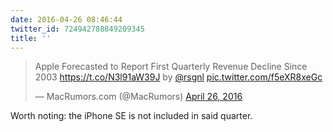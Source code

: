 ```yaml
---
date: 2016-04-26 08:46:44
twitter_id: 724942788849209345
title: ''
---
```


<blockquote class="twitter-tweet"><p lang="en" dir="ltr">Apple Forecasted to Report First Quarterly Revenue Decline Since 2003 <a href="https://t.co/N3l91aW39J">https://t.co/N3l91aW39J</a> by <a href="https://twitter.com/rsgnl?ref_src=twsrc%5Etfw">@rsgnl</a> <a href="https://t.co/f5eXR8xeGc">pic.twitter.com/f5eXR8xeGc</a></p>&mdash; MacRumors.com (@MacRumors) <a href="https://twitter.com/MacRumors/status/724941766948835328?ref_src=twsrc%5Etfw">April 26, 2016</a></blockquote>
<script async src="https://platform.twitter.com/widgets.js" charset="utf-8"></script>

Worth noting: the iPhone SE is not included in said quarter. 
